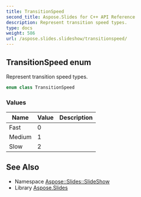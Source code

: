```yaml
---
title: TransitionSpeed
second_title: Aspose.Slides for C++ API Reference
description: Represent transition speed types.
type: docs
weight: 586
url: /aspose.slides.slideshow/transitionspeed/
---
```

## TransitionSpeed enum


Represent transition speed types.

```cpp
enum class TransitionSpeed
```

### Values

| Name | Value | Description |
| --- | --- | --- |
| Fast | 0 |  |
| Medium | 1 |  |
| Slow | 2 |  |

## See Also

* Namespace [Aspose::Slides::SlideShow](../)
* Library [Aspose.Slides](../../)